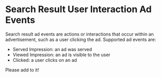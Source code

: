 # Search Result User Interaction Ad Events

Search result ad events are actions or interactions that occur within an advertisement, such as a user clicking the ad. Supported ad events are:

- Served Impression: an ad was served
- Viewed Impression: an ad is visible to the user
- Clicked: a user clicks on an ad


Please add to it!
